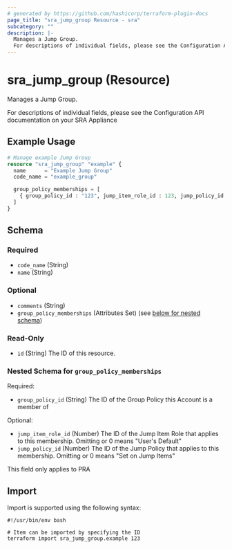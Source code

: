 ```yaml
---
# generated by https://github.com/hashicorp/terraform-plugin-docs
page_title: "sra_jump_group Resource - sra"
subcategory: ""
description: |-
  Manages a Jump Group.
  For descriptions of individual fields, please see the Configuration API documentation on your SRA Appliance
---
```


# sra_jump_group (Resource)

Manages a Jump Group.

For descriptions of individual fields, please see the Configuration API documentation on your SRA Appliance

## Example Usage

```terraform
# Manage example Jump Group
resource "sra_jump_group" "example" {
  name      = "Example Jump Group"
  code_name = "example_group"

  group_policy_memberships = [
    { group_policy_id : "123", jump_item_role_id : 123, jump_policy_id : 123 }
  ]
}
```

<!-- schema generated by tfplugindocs -->
## Schema

### Required

- `code_name` (String)
- `name` (String)

### Optional

- `comments` (String)
- `group_policy_memberships` (Attributes Set) (see [below for nested schema](#nestedatt--group_policy_memberships))

### Read-Only

- `id` (String) The ID of this resource.

<a id="nestedatt--group_policy_memberships"></a>
### Nested Schema for `group_policy_memberships`

Required:

- `group_policy_id` (String) The ID of the Group Policy this Account is a member of

Optional:

- `jump_item_role_id` (Number) The ID of the Jump Item Role that applies to this membership. Omitting or 0 means "User's Default"
- `jump_policy_id` (Number) The ID of the Jump Policy that applies to this membership. Omitting or 0 means "Set on Jump Items"

This field only applies to PRA

## Import

Import is supported using the following syntax:

```shell
#!/usr/bin/env bash

# Item can be imported by specifying the ID
terraform import sra_jump_group.example 123
```
